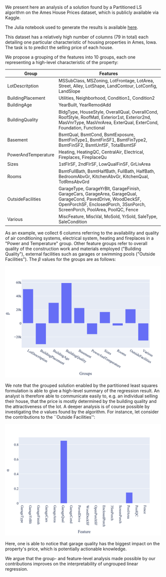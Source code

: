 We present here an analysis of a solution found by a Partitioned LS algorithm on the Ames House Prices dataset, which is publicly available via Kaggle.

The Julia notebook used to generate the results is available [here](https://github.com/ml-unito/PartitionedLS-experiments-2/blob/master/housing/exps.ipynb).

This dataset has a relatively high number of columns (79 in total) each detailing one particular characteristic of housing properties in Ames, Iowa. The task is to predict the selling price of each house. 

We propose a grouping of the features into 10 groups, each one representing a high-level characteristic of the property:

| Group               | Features                                                                                                                                                                                   |
|---------------------|--------------------------------------------------------------------------------------------------------------------------------------------------------------------------------------------|
| LotDescritption     | MSSubClass, MSZoning, LotFrontage, LotArea, Street, Alley, LotShape, LandContour, LotConfig, LandSlope                                                                                     |
| BuildingPlacement   | Utilities, Neighborhood, Condition1, Condition2                                                                                                                                            |
| BuildingAge         | YearBuilt, YearRemodAdd                                                                                                                                                                    |
| BuildingQuality     | BldgType, HouseStyle, OverallQual, OverallCond, RoofStyle, RoofMatl, Exterior1st, Exterior2nd, MasVnrType, MasVnrArea, ExterQual, ExterCond, Foundation, Functional                        |
| Basement            | BsmtQual, BsmtCond, BsmtExposure, BsmtFinType1, BsmtFinSF1, BsmtFinType2, BsmtFinSF2, BsmtUnfSF, TotalBsmtSF                                                                               |
| PowerAndTemperature | Heating, HeatingQC, CentralAir, Electrical, Fireplaces, FireplaceQu                                                                                                                        |
| Sizes               | 1stFlrSF, 2ndFlrSF, LowQualFinSF, GrLivArea                                                                                                                                                |
| Rooms               | BsmtFullBath, BsmtHalfBath, FullBath, HalfBath, BedroomAbvGr, KitchenAbvGr, KitchenQual, TotRmsAbvGrd                                                                                      |
| OutsideFacilities   | GarageType, GarageYrBlt, GarageFinish, GarageCars, GarageArea, GarageQual, GarageCond, PavedDrive, WoodDeckSF, OpenPorchSF, EnclosedPorch, 3SsnPorch, ScreenPorch, PoolArea, PoolQC, Fence |
| Various             | MiscFeature, MiscVal, MoSold, YrSold, SaleType, SaleCondition                                                                                                                              |



As an example, we collect 6 columns referring to the availability and quality of air conditioning systems, electrical system, heating and fireplaces in a "Power and Temperature" group. 
Other feature groups refer to overall quality of the construction work and materials employed ("Building Quality"), external facilities such as garages or swimming pools ("Outside Facilities"). 
The $\beta$ values for the groups are as follows:

![$\beta$ values as found by the `Opt` algorithm on the Ames House Prices dataset](assets/PartLS_beta.png)


We note that the grouped solution enabled by the partitioned least squares formulation is able to give a high-level summary of the regression result. 
An analyst is therefore able to communicate easily to, e.g. an individual selling their house, that the price is mostly determined by the building quality and the attractiveness of the lot. 
A deeper analysis is of course possible by investigating the $\alpha$ values found by the algorithm.
For instance, let consider the contributions to the ``Outside Facilities'':

![$\alpha$ values as found by the `Opt` algorithm on the Ames House Prices dataset for the "OutsideFacilities" group](assets/PartLS_alpha_OutsideFacilities.png)


Here, one is able to notice that garage quality has the biggest impact on the property's price, which is potentially actionable knowledge. 

We argue that the group- and feature-level analysis made possible by our contributions improves on the interpretability of ungrouped linear regression.
